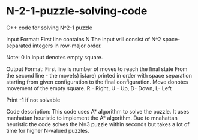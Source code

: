 # N-2-1-puzzle-solving-code
C++ code for solving N^2-1 puzzle  

Input Format:
First line contains N
The input will consist of N^2 space-separated integers in row-major order.

Note: 0 in input denotes empty square.

Output Format:
First line is number of moves to reach the final state
From the second line - the move(s) is(are) printed in order with space separation starting from given configuration to the final configuration. Move donotes movement of the empty square.
R - Right, U - Up, D- Down, L- Left

Print -1 if not solvable

Code description:
This code uses A* algorithm to solve the puzzle. It uses manhattan heuristic to implement the A* algorithm. Due to mnahattan heuristic the code solves the N=3 puzzle within seconds but takes a lot of time for higher N-valued puzzles. 


